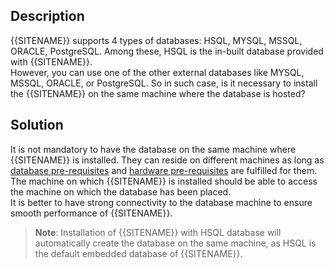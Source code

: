 ## Description

{{SITENAME}} supports 4 types of databases: HSQL, MYSQL, MSSQL, ORACLE, PostgreSQL. Among these, HSQL is the in-built database provided with {{SITENAME}}.  
However, you can use one of the other external databases like MYSQL, MSSQL, ORACLE, or PostgreSQL. So in such case, is it necessary to install the {{SITENAME}} on the same machine where the database is hosted?

## Solution

It is not mandatory to have the database on the same machine where {{SITENAME}} is installed. They can reside on different machines as long as  [database pre-requisites](../../../../installation.md#database-prerequisites) and  [hardware pre-requisites](../../../../installation.md#hardware-prerequisites) are fulfilled for them. The machine on which {{SITENAME}} is installed should be able to access the machine on which the database has been placed.  
It is better to have strong connectivity to the database machine to ensure smooth performance of {{SITENAME}}.

> **Note**: Installation of {{SITENAME}} with HSQL database will automatically create the database on the same machine, as HSQL is the default embedded database of {{SITENAME}}.



